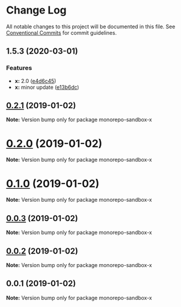 # Change Log

All notable changes to this project will be documented in this file.
See [Conventional Commits](https://conventionalcommits.org) for commit guidelines.

## 1.5.3 (2020-03-01)


### Features

* **x:** 2.0 ([e4d6c45](https://github.com/azu/monorepo-sandbox/commit/e4d6c457d9625a9c09ce5ad69cf6169993f26a7b))
* **x:** minor update ([e13b6dc](https://github.com/azu/monorepo-sandbox/commit/e13b6dc17abed046fa2abeb62eef4269d7dcd835))





## [0.2.1](https://github.com/azu/monorepo-sandbox/compare/monorepo-sandbox-x@0.2.0...monorepo-sandbox-x@0.2.1) (2019-01-02)

**Note:** Version bump only for package monorepo-sandbox-x





# [0.2.0](https://github.com/azu/monorepo-sandbox/compare/monorepo-sandbox-x@0.1.0...monorepo-sandbox-x@0.2.0) (2019-01-02)

**Note:** Version bump only for package monorepo-sandbox-x





# [0.1.0](https://github.com/azu/monorepo-sandbox/compare/monorepo-sandbox-x@0.0.1...monorepo-sandbox-x@0.1.0) (2019-01-02)

**Note:** Version bump only for package monorepo-sandbox-x





## [0.0.3](https://github.com/azu/monorepo-sandbox/compare/monorepo-sandbox-x@0.0.1...monorepo-sandbox-x@0.0.3) (2019-01-02)

**Note:** Version bump only for package monorepo-sandbox-x





## [0.0.2](https://github.com/azu/monorepo-sandbox/compare/monorepo-sandbox-x@0.0.1...monorepo-sandbox-x@0.0.2) (2019-01-02)

**Note:** Version bump only for package monorepo-sandbox-x





## 0.0.1 (2019-01-02)

**Note:** Version bump only for package monorepo-sandbox-x
